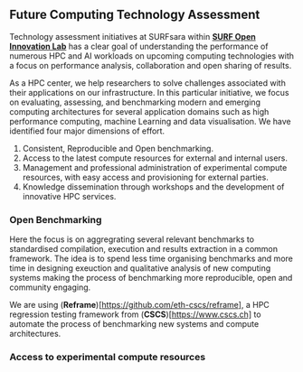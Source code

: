 ## Future Computing Technology Assessment

Technology assessment initiatives at SURFsara within [**SURF Open Innovation Lab**](https://www.surf.nl/en/the-surf-cooperative/surf-open-innovation-lab) has a clear goal of understanding the performance of numerous HPC and AI workloads on upcoming computing technologies with a focus on performance analysis, collaboration and open sharing of results. 

As a HPC center, we help researchers to solve challenges associated with their applications on our infrastructure. In this particular initiative, we focus on evaluating, assessing, and benchmarking modern and emerging computing architectures for several application domains such as high performance computing, machine Learning and data visualisation. We have identified four major dimensions of effort. 

1. Consistent, Reproducible and Open benchmarking.
2. Access to the latest compute resources for external and internal users. 
3. Management and professional administration of  experimental compute resources, with easy access and provisioning for external parties. 
4. Knowledge dissemination through workshops and the development of innovative HPC services.



### Open Benchmarking

Here the focus is on aggregrating several relevant benchmarks to standardised compilation, execution and results extraction in a common framework. The idea is to spend less time organising benchmarks and more time in designing exeuction and qualitative analysis of new computing systems making the process of benchmarking more reproducible, open and community engaging.
	
We are using (**Reframe**)[https://github.com/eth-cscs/reframe], a HPC regression testing framework from (**CSCS**)[https://www.cscs.ch] to automate the process of benchmarking new systems and compute architectures. 
	
<Diagram to explain>

### Access to experimental compute resources

